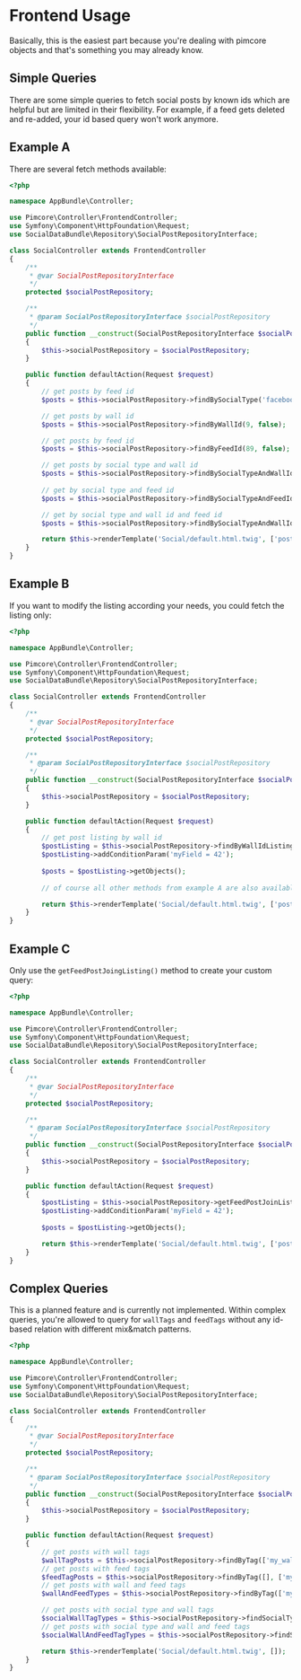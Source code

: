 # Frontend Usage
Basically, this is the easiest part because you're dealing with pimcore objects and that's something you may already know.

## Simple Queries
There are some simple queries to fetch social posts by known ids
which are helpful but are limited in their flexibility. For example, if a feed gets deleted and re-added,
your id based query won't work anymore.

## Example A
There are several fetch methods available:

```php
<?php

namespace AppBundle\Controller;

use Pimcore\Controller\FrontendController;
use Symfony\Component\HttpFoundation\Request;
use SocialDataBundle\Repository\SocialPostRepositoryInterface;

class SocialController extends FrontendController
{
    /**
     * @var SocialPostRepositoryInterface
     */
    protected $socialPostRepository;

    /**
     * @param SocialPostRepositoryInterface $socialPostRepository
     */
    public function __construct(SocialPostRepositoryInterface $socialPostRepository)
    {
        $this->socialPostRepository = $socialPostRepository;
    }

    public function defaultAction(Request $request)
    {
        // get posts by feed id
        $posts = $this->socialPostRepository->findBySocialType('facebook', false);

        // get posts by wall id
        $posts = $this->socialPostRepository->findByWallId(9, false);

        // get posts by feed id
        $posts = $this->socialPostRepository->findByFeedId(89, false);

        // get posts by social type and wall id
        $posts = $this->socialPostRepository->findBySocialTypeAndWallId('facebook', 9, false);
        
        // get by social type and feed id
        $posts = $this->socialPostRepository->findBySocialTypeAndFeedId('facebook', 89, false);

        // get by social type and wall id and feed id
        $posts = $this->socialPostRepository->findBySocialTypeAndWallIdAndFeedId('facebook', 9, 89, false);

        return $this->renderTemplate('Social/default.html.twig', ['posts' => $posts]);
    }
}
```

## Example B
If you want to modify the listing according your needs, you could fetch the listing only:

```php
<?php

namespace AppBundle\Controller;

use Pimcore\Controller\FrontendController;
use Symfony\Component\HttpFoundation\Request;
use SocialDataBundle\Repository\SocialPostRepositoryInterface;

class SocialController extends FrontendController
{
    /**
     * @var SocialPostRepositoryInterface
     */
    protected $socialPostRepository;

    /**
     * @param SocialPostRepositoryInterface $socialPostRepository
     */
    public function __construct(SocialPostRepositoryInterface $socialPostRepository)
    {
        $this->socialPostRepository = $socialPostRepository;
    }

    public function defaultAction(Request $request)
    {
        // get post listing by wall id
        $postListing = $this->socialPostRepository->findByWallIdListing(9, false);
        $postListing->addConditionParam('myField = 42');
        
        $posts = $postListing->getObjects();
    
        // of course all other methods from example A are also available within listing context

        return $this->renderTemplate('Social/default.html.twig', ['posts' => $posts]);
    }
}
```

## Example C
Only use the `getFeedPostJoingListing()` method to create your custom query:

```php
<?php

namespace AppBundle\Controller;

use Pimcore\Controller\FrontendController;
use Symfony\Component\HttpFoundation\Request;
use SocialDataBundle\Repository\SocialPostRepositoryInterface;

class SocialController extends FrontendController
{
    /**
     * @var SocialPostRepositoryInterface
     */
    protected $socialPostRepository;

    /**
     * @param SocialPostRepositoryInterface $socialPostRepository
     */
    public function __construct(SocialPostRepositoryInterface $socialPostRepository)
    {
        $this->socialPostRepository = $socialPostRepository;
    }

    public function defaultAction(Request $request)
    {
        $postListing = $this->socialPostRepository->getFeedPostJoinListing();
        $postListing->addConditionParam('myField = 42');
        
        $posts = $postListing->getObjects();

        return $this->renderTemplate('Social/default.html.twig', ['posts' => $posts]);
    }
}
```

## Complex Queries
This is a planned feature and is currently not implemented.
Within complex queries, you're allowed to query for `wallTags` and `feedTags` without any id-based relation 
with different mix&match patterns. 


```php
<?php

namespace AppBundle\Controller;

use Pimcore\Controller\FrontendController;
use Symfony\Component\HttpFoundation\Request;
use SocialDataBundle\Repository\SocialPostRepositoryInterface;

class SocialController extends FrontendController
{
    /**
     * @var SocialPostRepositoryInterface
     */
    protected $socialPostRepository;

    /**
     * @param SocialPostRepositoryInterface $socialPostRepository
     */
    public function __construct(SocialPostRepositoryInterface $socialPostRepository)
    {
        $this->socialPostRepository = $socialPostRepository;
    }

    public function defaultAction(Request $request)
    {
        // get posts with wall tags
        $wallTagPosts = $this->socialPostRepository->findByTag(['my_wall_tag']);
        // get posts with feed tags
        $feedTagPosts = $this->socialPostRepository->findByTag([], ['my_feed_tag']);
        // get posts with wall and feed tags
        $wallAndFeedTypes = $this->socialPostRepository->findByTag(['my_wall_tag'], ['my_feed_tag', 'my_other_feed_tag']);

        // get posts with social type and wall tags
        $socialWallTagTypes = $this->socialPostRepository->findSocialTypeAndByTag('instagram', ['my_wall_tag']);
        // get posts with social type and wall and feed tags
        $socialWallAndFeedTagTypes = $this->socialPostRepository->findSocialTypeAndByTag('instagram', ['my_wall_tag'], ['my_feed_tag']);

        return $this->renderTemplate('Social/default.html.twig', []);
    }
}